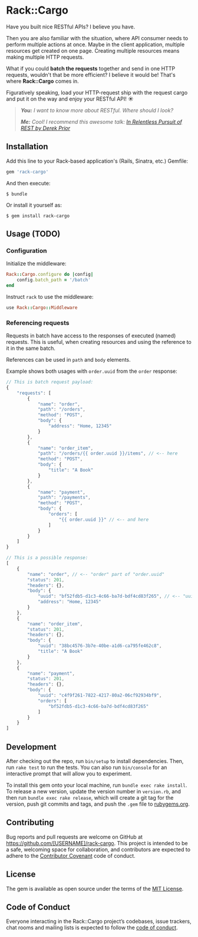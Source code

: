 # Rack::Cargo

Have you built nice RESTful APIs? I believe you have.

Then you are also familiar with the situation, where API consumer needs to perform multiple actions at once. Maybe in the client application, multiple resources get created on one page. Creating multiple resources means making multiple HTTP requests.

What if you could **batch the requests** together and send in one HTTP requests, wouldn't that be more efficient? I believe it would be! That's where **Rack::Cargo** comes in.

Figuratively speaking, load your HTTP-request ship with the request cargo and put it on the way and enjoy your RESTful API! ☀️

> ***You:** I want to know more about RESTful. Where should I look?*
>
> ***Me:** Cool! I recommend this awesome talk: [In Relentless Pursuit of REST by Derek Prior](https://youtu.be/HctYHe-YjnE)*

## Installation

Add this line to your Rack-based application's (Rails, Sinatra, etc.) Gemfile:

```ruby
gem 'rack-cargo'
```

And then execute:

    $ bundle

Or install it yourself as:

    $ gem install rack-cargo

## Usage (TODO)

### Configuration

Initialize the middleware:

```ruby
Rack::Cargo.configure do |config|
    config.batch_path = '/batch'
end
```

Instruct `rack` to use the middleware:

```ruby
use Rack::Cargo::Middleware
```

### Referencing requests

Requests in batch have access to the responses of executed (named) requests. This is useful, when creating resources and using the reference to it in the same batch.

References can be used in `path` and `body` elements.

Example shows both usages with `order.uuid` from the `order` response:

```javascript
// This is batch request payload:
{
    "requests": [
        {
            "name": "order",
            "path": "/orders",
            "method": "POST",
            "body": {
                "address": "Home, 12345"
            }
        },
        {
            "name": "order_item",
            "path": "/orders/{{ order.uuid }}/items", // <-- here
            "method": "POST",
            "body": {
                "title": "A Book"
            }
        },
        {
            "name": "payment",
            "path": "/payments",
            "method": "POST",
            "body": {
                "orders": [
                    "{{ order.uuid }}" // <-- and here
                ]
            }
        }
    ]
}

// This is a possible response:
[
    {
        "name": "order", // <-- "order" part of "order.uuid"
        "status": 201,
        "headers": {},
        "body": {
            "uuid": "bf52fdb5-d1c3-4c66-ba7d-bdf4cd83f265", // <-- "uuid" part of "order.uuid"
            "address": "Home, 12345"
        }
    },
    {
        "name": "order_item",
        "status": 201,
        "headers": {},
        "body": {
            "uuid": "38bc4576-3b7e-40be-a1d6-ca795fe462c8",
            "title": "A Book"
        }
    },
    {
        "name": "payment",
        "status": 201,
        "headers": {},
        "body": {
            "uuid": "c4f9f261-7822-4217-80a2-06cf92934bf9",
            "orders": [
                "bf52fdb5-d1c3-4c66-ba7d-bdf4cd83f265"
            ]
        }
    }
]
```


## Development

After checking out the repo, run `bin/setup` to install dependencies. Then, run `rake test` to run the tests. You can also run `bin/console` for an interactive prompt that will allow you to experiment.

To install this gem onto your local machine, run `bundle exec rake install`. To release a new version, update the version number in `version.rb`, and then run `bundle exec rake release`, which will create a git tag for the version, push git commits and tags, and push the `.gem` file to [rubygems.org](https://rubygems.org).

## Contributing

Bug reports and pull requests are welcome on GitHub at https://github.com/[USERNAME]/rack-cargo. This project is intended to be a safe, welcoming space for collaboration, and contributors are expected to adhere to the [Contributor Covenant](http://contributor-covenant.org) code of conduct.

## License

The gem is available as open source under the terms of the [MIT License](http://opensource.org/licenses/MIT).

## Code of Conduct

Everyone interacting in the Rack::Cargo project’s codebases, issue trackers, chat rooms and mailing lists is expected to follow the [code of conduct](https://github.com/[USERNAME]/rack-cargo/blob/master/CODE_OF_CONDUCT.md).
